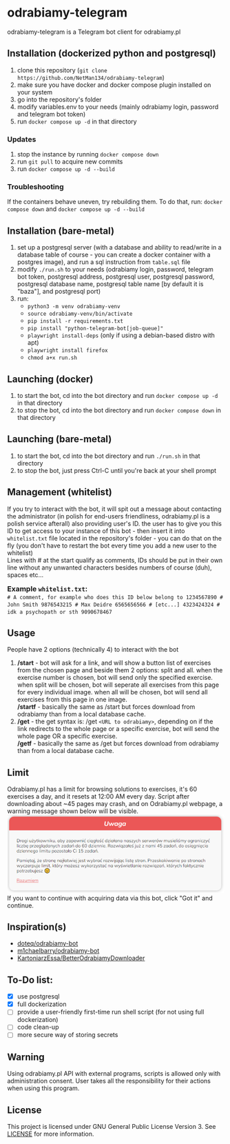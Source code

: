 # odrabiamy-telegram
odrabiamy-telegram is a Telegram bot client for odrabiamy.pl

## Installation (dockerized python and postgresql)
1. clone this repository (`git clone https://github.com/NetMan134/odrabiamy-telegram`)
2. make sure you have docker and docker compose plugin installed on your system
3. go into the repository's folder
4. modify variables.env to your needs (mainly odrabiamy login, password and telegram bot token)
5. run `docker compose up -d` in that directory

### Updates
1. stop the instance by running `docker compose down`
2. run `git pull` to acquire new commits
3. run `docker compose up -d --build`

### Troubleshooting
If the containers behave uneven, try rebuilding them.
To do that, run: `docker compose down` and `docker compose up -d --build`

## Installation (bare-metal) 
1. set up a postgresql server (with a database and ability to read/write in a database table of course - you can create a docker container with a postgres image), and run a sql instruction from `table.sql` file
2. modify `./run.sh` to your needs (odrabiamy login, password, telegram bot token, postgresql address, postgresql user, postgresql password, postgresql database name, postgresql table name [by default it is "baza"], and postgresql port)
3. run:
    - `python3 -m venv odrabiamy-venv`
    - `source odrabiamy-venv/bin/activate`
    - `pip install -r requirements.txt`
    - `pip install "python-telegram-bot[job-queue]"`
    - `playwright install-deps` (only if using a debian-based distro with apt)
    - `playwright install firefox`
    - `chmod a+x run.sh`

## Launching (docker)
1. to start the bot, cd into the bot directory and run `docker compose up -d` in that directory
2. to stop the bot, cd into the bot directory and run `docker compose down` in that directory

## Launching (bare-metal)
1. to start the bot, cd into the bot directory and run `./run.sh` in that directory
2. to stop the bot, just press Ctrl-C until you're back at your shell prompt

## Management (whitelist)
If you try to interact with the bot, it will spit out a message about contacting the administrator (in polish for end-users friendliness, odrabiamy.pl is a polish service afterall) also providing user's ID. the user has to give you this ID to get access to your instance of this bot - then insert it into `whitelist.txt` file located in the repository's folder - you can do that on the fly (you don't have to restart the bot every time you add a new user to the whitelist)<br>Lines with # at the start qualify as comments, IDs should be put in their own line without any unwanted characters besides numbers of course (duh), spaces etc...<h3 style="margin:0;padding:0;">Example `whitelist.txt`:</h3>
    ```
    # A comment, for example who does this ID below belong to
    1234567890
    # John Smith
    9876543215
    # Max Deidre
    6565656566
    # [etc...]
    4323424324
    # idk a psychopath or sth
    9090678467
    ```

## Usage
People have 2 options (technically 4) to interact with the bot
1. <strong>/start</strong> - bot will ask for a link, and will show a button list of exercises from the chosen page and beside them 2 options: split and all. when the exercise number is chosen, bot will send only the specified exercise. when split will be chosen, bot will seperate all exercises from this page for every individual image. when all will be chosen, bot will send all exercises from this page in one image.<br>
<strong>/startf</strong> - basically the same as /start but forces download from odrabiamy than from a local database cache.
2. <strong>/get</strong> - the get syntax is: /get `<URL to odrabiamy>`, depending on if the link redirects to the whole page or a specific exercise, bot will send the whole page OR a specific exercise.<br>
<strong>/getf</strong> - basically the same as /get but forces download from odrabiamy than from a local database cache.

## Limit
Odrabiamy.pl has a limit for browsing solutions to exercises, it's 60 exercises a day, and it resets at 12:00 AM every day.
Script after downloading about ~45 pages may crash, and on Odrabiamy.pl webpage, a warning message shown below will be visible.<br>
!["odrabiamy.pl warning message"](https://raw.githubusercontent.com/NetMan134/odrabiamy-telegram/master/warning.png "odrabiamy.pl warning message")<br>
If you want to continue with acquiring data via this bot, click "Got it" and continue.

## Inspiration(s)
* [doteq/odrabiamy-bot](https://github.com/doteq/odrabiamy-bot "doteq/odrabiamy-bot")
* [m1chaelbarry/odrabiamy-bot](https://github.com/m1chaelbarry/odrabiamy-bot "m1chaelbarry/odrabiamy-bot")
* [KartoniarzEssa/BetterOdrabiamyDownloader](https://github.com/KartoniarzEssa/BetterOdrabiamyDownloader "KartoniarzEssa/BetterOdrabiamyDownloader")

## To-Do list:
- [X] use postgresql
- [X] full dockerization
- [ ] provide a user-friendly first-time run shell script (for not using full dockerization)
- [ ] code clean-up
- [ ] more secure way of storing secrets

## Warning
Using odrabiamy.pl API with external programs, scripts is allowed only with administration consent.
User takes all the responsibility for their actions when using this program.

## License
This project is licensed under GNU General Public License Version 3.
See [LICENSE](https://github.com/NetMan134/odrabiamy-telegram/blob/master/LICENSE) for more information.
